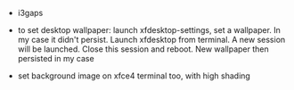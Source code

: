 - i3gaps
- to set desktop wallpaper: launch xfdesktop-settings, set a wallpaper. In my case it didn't persist. Launch xfdesktop from terminal. A new session will be launched. Close this session and reboot. New wallpaper then persisted in my case

- set background image on xfce4 terminal too, with high shading
